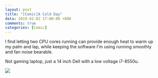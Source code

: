 ```yaml
---
layout: post
title: "[Comic]A Cold Day"
data: 2019-02-02 17:00:00 +800
comments: true
categories: [Comic]
---
```


I find letting two CPU cores running can provide enough heat to warm up my palm and lap, while keeping the software I'm using running smoothly and fan noise bearable. 

Not gaming laptop, just a 14 inch Dell with a low voltage i7-8550u.

![](/MyBlog/images/mypaint-acoldday.png)
